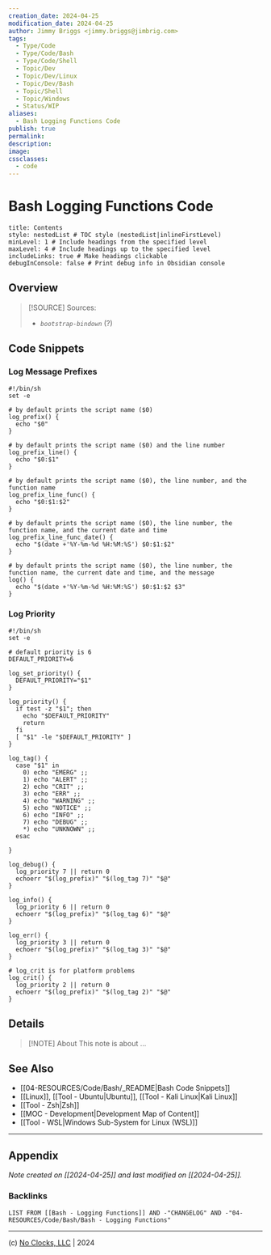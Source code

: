 ```yaml
---
creation_date: 2024-04-25
modification_date: 2024-04-25
author: Jimmy Briggs <jimmy.briggs@jimbrig.com>
tags:
  - Type/Code
  - Type/Code/Bash
  - Type/Code/Shell
  - Topic/Dev
  - Topic/Dev/Linux
  - Topic/Dev/Bash
  - Topic/Shell
  - Topic/Windows
  - Status/WIP
aliases:
  - Bash Logging Functions Code
publish: true
permalink:
description:
image:
cssclasses:
  - code
---
```


# Bash Logging Functions Code

```table-of-contents
title: Contents
style: nestedList # TOC style (nestedList|inlineFirstLevel)
minLevel: 1 # Include headings from the specified level
maxLevel: 4 # Include headings up to the specified level
includeLinks: true # Make headings clickable
debugInConsole: false # Print debug info in Obsidian console
```

## Overview

> [!SOURCE] Sources:
> - *`bootstrap-bindown`* (?)

## Code Snippets

### Log Message Prefixes

```shell
#!/bin/sh
set -e

# by default prints the script name ($0)
log_prefix() {
  echo "$0"
}

# by default prints the script name ($0) and the line number
log_prefix_line() {
  echo "$0:$1"
}

# by default prints the script name ($0), the line number, and the function name
log_prefix_line_func() {
  echo "$0:$1:$2"
}

# by default prints the script name ($0), the line number, the function name, and the current date and time
log_prefix_line_func_date() {
  echo "$(date +'%Y-%m-%d %H:%M:%S') $0:$1:$2"
}

# by default prints the script name ($0), the line number, the function name, the current date and time, and the message
log() {
  echo "$(date +'%Y-%m-%d %H:%M:%S') $0:$1:$2 $3"
}
```

### Log Priority

```shell
#!/bin/sh
set -e

# default priority is 6
DEFAULT_PRIORITY=6

log_set_priority() {
  DEFAULT_PRIORITY="$1"
}

log_priority() {
  if test -z "$1"; then
    echo "$DEFAULT_PRIORITY"
    return
  fi
  [ "$1" -le "$DEFAULT_PRIORITY" ]
}

log_tag() {
  case "$1" in
    0) echo "EMERG" ;;
    1) echo "ALERT" ;;
    2) echo "CRIT" ;;
    3) echo "ERR" ;;
    4) echo "WARNING" ;;
    5) echo "NOTICE" ;;
    6) echo "INFO" ;;
    7) echo "DEBUG" ;;
    *) echo "UNKNOWN" ;;
  esac

}

log_debug() {
  log_priority 7 || return 0
  echoerr "$(log_prefix)" "$(log_tag 7)" "$@"
}

log_info() {
  log_priority 6 || return 0
  echoerr "$(log_prefix)" "$(log_tag 6)" "$@"
}

log_err() {
  log_priority 3 || return 0
  echoerr "$(log_prefix)" "$(log_tag 3)" "$@"
}

# log_crit is for platform problems
log_crit() {
  log_priority 2 || return 0
  echoerr "$(log_prefix)" "$(log_tag 2)" "$@"
}
```

## Details

> [!NOTE] About
> This note is about ...

## See Also

- [[04-RESOURCES/Code/Bash/_README|Bash Code Snippets]]
- [[Linux]], [[Tool - Ubuntu|Ubuntu]], [[Tool - Kali Linux|Kali Linux]]
- [[Tool - Zsh|Zsh]]
- [[MOC - Development|Development Map of Content]]
- [[Tool - WSL|Windows Sub-System for Linux (WSL)]]

***

## Appendix

*Note created on [[2024-04-25]] and last modified on [[2024-04-25]].*

### Backlinks

```dataview
LIST FROM [[Bash - Logging Functions]] AND -"CHANGELOG" AND -"04-RESOURCES/Code/Bash/Bash - Logging Functions"
```

***

(c) [No Clocks, LLC](https://github.com/noclocks) | 2024
